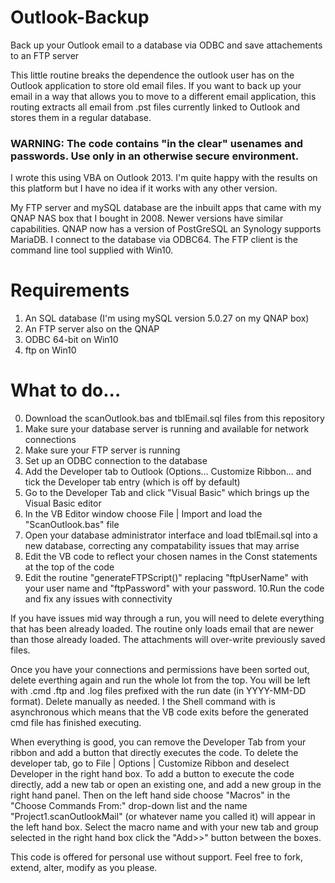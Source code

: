 # Outlook-Backup
Back up your Outlook email to a database via ODBC and save attachements to an FTP server

This little routine breaks the dependence the outlook user has on the Outlook application to store old email files. If you want to back up your email in a way that allows you to move to a different email application, this routing extracts all email from .pst files currently linked to Outlook and stores them in a regular database.

### WARNING: The code contains "in the clear" usenames and passwords. Use only in an otherwise secure environment.

I wrote this using VBA on Outlook 2013. I'm quite happy with the results on this platform but I have no idea if it works with any other version.

My FTP server and mySQL database are the inbuilt apps that came with my QNAP NAS box that I bought in 2008. Newer versions have similar capabilities. QNAP now has a version of PostGreSQL an Synology supports MariaDB. I connect to the database via ODBC64. The FTP client is the command line tool supplied with Win10.

# Requirements
1. An SQL database (I'm using mySQL version 5.0.27 on my QNAP box)
2. An FTP server also on the QNAP
3. ODBC 64-bit on Win10
4. ftp on Win10

# What to do...
0. Download the scanOutlook.bas and tblEmail.sql files from this repository
1. Make sure your database server is running and available for network connections
2. Make sure your FTP server is running
3. Set up an ODBC connection to the database
4. Add the Developer tab to Outlook (Options... Customize Ribbon... and tick the Developer tab entry (which is off by default)
5. Go to the Developer Tab and click "Visual Basic" which brings up the Visual Basic editor
6. In the VB Editor window choose File | Import and load the "ScanOutlook.bas" file
7. Open your database administrator interface and load tblEmail.sql into a new database, correcting any compatability issues that may arrise
8. Edit the VB code to reflect your chosen names in the Const statements at the top of the code
9. Edit the routine "generateFTPScript()" replacing "ftpUserName" with your user name and "ftpPassword" with your password.
10.Run the code and fix any issues with connectivity

If you have issues mid way through a run, you will need to delete everything that has been already loaded. The routine only loads email that are newer than those already loaded. The attachments will over-write previously saved files.

Once you have your connections and permissions have been sorted out, delete everthing again and run the whole lot from the top. You will be left with .cmd .ftp and .log files prefixed with the run date (in YYYY-MM-DD format). Delete manually as needed. I the Shell command with is asynchronous which means that the VB code exits before the generated cmd file has finished executing.

When everything is good, you can remove the Developer Tab from your ribbon and add a button that directly executes the code. To delete the developer tab, go to File | Options | Customize Ribbon and deselect Developer in the right hand box. To add a button to execute the code directly, add a new tab or open an existing one, and add a new group in the right hand panel. Then on the left hand side choose "Macros" in the "Choose Commands From:" drop-down list and the name "Project1.scanOutlookMail" (or whatever name you called it) will appear in the left hand box. Select the macro name and with your new tab and group selected in the right hand box click the "Add>>" button between the boxes.

This code is offered for personal use without support. Feel free to fork, extend, alter, modify as you please.
